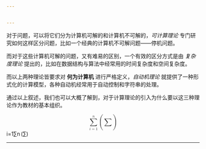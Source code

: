 ```yaml
---


---
```


<p>对于问题，可以将它们分为计算机可解的和计算机不可解的，<em>可计算理论</em> 专门研究如何这样区分问题，比如一个经典的计算机不可解问题——停机问题。</p>
<p>而对于这些计算机可解的问题，又有难易的区别，一个有效的区分方式是由 <em>复杂度理论</em> 提出的，比如在数据结构与算法中经常用的时间复杂度和空间复杂度。</p>
<p>而以上两种理论皆要求对 <strong>何为计算机</strong> 进行严格定义，<em>自动机理论</em> 就提供了一种形式化的计算模型，各种自动机经常用于自动控制和字符串的处理。</p>
<p>通过以上叙述，我们也可以大概了解到，对于计算理论的引入为什么要以这三种理论作为教材的基本组织。</p>
<p><span class="katex--display"><span class="katex-display"><span class="katex"><span class="katex-mathml"><math xmlns="http://www.w3.org/1998/Math/MathML" display="block"><semantics><mrow><munderover><mo>∑</mo><mrow><mi>i</mi><mo>=</mo><mn>1</mn></mrow><mi>n</mi></munderover><mrow><mo fence="true">(</mo><munder><mo>∑</mo><mrow></mrow></munder><mo fence="true">)</mo></mrow></mrow><annotation encoding="application/x-tex">\sum_{i=1}^n \left(\sum_{}\right)</annotation></semantics></math></span><span class="katex-html" aria-hidden="true"><span class="base"><span class="strut" style="height: 3.02767em; vertical-align: -1.27767em;"></span><span class="mop op-limits"><span class="vlist-t vlist-t2"><span class="vlist-r"><span class="vlist" style="height: 1.6514em;"><span class="" style="top: -1.87233em; margin-left: 0em;"><span class="pstrut" style="height: 3.05em;"></span><span class="sizing reset-size6 size3 mtight"><span class="mord mtight"><span class="mord mathnormal mtight">i</span><span class="mrel mtight">=</span><span class="mord mtight">1</span></span></span></span><span class="" style="top: -3.05001em;"><span class="pstrut" style="height: 3.05em;"></span><span class=""><span class="mop op-symbol large-op">∑</span></span></span><span class="" style="top: -4.30001em; margin-left: 0em;"><span class="pstrut" style="height: 3.05em;"></span><span class="sizing reset-size6 size3 mtight"><span class="mord mathnormal mtight">n</span></span></span></span><span class="vlist-s">​</span></span><span class="vlist-r"><span class="vlist" style="height: 1.27767em;"><span class=""></span></span></span></span></span><span class="mspace" style="margin-right: 0.166667em;"></span><span class="minner"><span class="mopen delimcenter" style="top: 0em;"><span class="delimsizing size4">(</span></span><span class="mop op-limits"><span class="vlist-t vlist-t2"><span class="vlist-r"><span class="vlist" style="height: 1.05001em;"><span class="" style="top: -1.89999em; margin-left: 0em;"><span class="pstrut" style="height: 3.05em;"></span><span class="sizing reset-size6 size3 mtight"><span class="mord mtight"></span></span></span><span class="" style="top: -3.05em;"><span class="pstrut" style="height: 3.05em;"></span><span class=""><span class="mop op-symbol large-op">∑</span></span></span></span><span class="vlist-s">​</span></span><span class="vlist-r"><span class="vlist" style="height: 1.25001em;"><span class=""></span></span></span></span></span><span class="mclose delimcenter" style="top: 0em;"><span class="delimsizing size4">)</span></span></span></span></span></span></span></span></p>
<hr>

